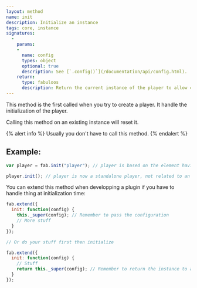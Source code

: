 ```yaml
---
layout: method
name: init
description: Initialize an instance
tags: core, instance
signatures:
  -
    params:
    -
      name: config
      types: object
      optional: true
      description: See [`.config()`](/documentation/api/config.html).
    return:
      type: fabuloos
      description: Return the current instance of the player to allow chaining.
---
```


This method is the first called when you try to create a player. It handle the initialization of the player.

Calling this method on an existing instance will reset it.

{% alert info %}
Usually you don't have to call this method.
{% endalert %}

## Example:
```js
var player = fab.init("player"); // player is based on the element having "player" for ID

player.init(); // player is now a standalone player, not related to an element
```

You can extend this method when developping a plugin if you have to handle thing at initialization time:

```js
fab.extend({
  init: function(config) {
    this._super(config); // Remember to pass the configuration
    // More stuff
  }
});

// Or do your stuff first then initialize

fab.extend({
  init: function(config) {
    // Stuff
    return this._super(config); // Remember to return the instance to allow chaining
  }
});

```